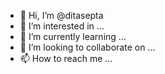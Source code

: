 - 👋 Hi, I’m @ditasepta
- 👀 I’m interested in ...
- 🌱 I’m currently learning ...
- 💞️ I’m looking to collaborate on ...
- 📫 How to reach me ...

<!---
ditasepta/ditasepta is a ✨ special ✨ repository because its `README.md` (this file) appears on your GitHub profile.
You can click the Preview link to take a look at your changes.
--->
